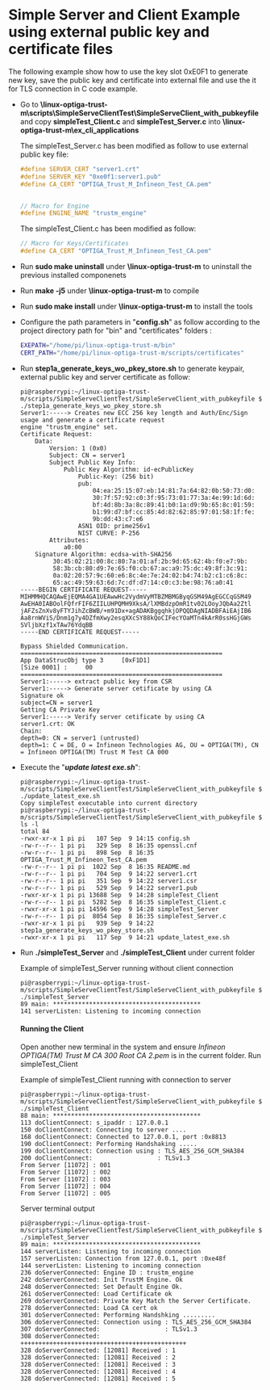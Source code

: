 # Simple Server and Client Example using external public key and certificate files

The following example show how to use the key slot 0xE0F1 to generate new key, save the public key and certificate into external file and use the it for TLS connection in C code example. 

* Go to **\linux-optiga-trust-m\scripts\SimpleServeClientTest\SimpleServeClient_with_pubkeyfile**  and  copy **simpleTest_Client.c** and  **simpleTest_Server.c** into **\linux-optiga-trust-m\ex_cli_applications**

  The simpleTest_Server.c has been modified as follow to use external public key file:

  ```c
  #define SERVER_CERT "server1.crt"
  #define SERVER_KEY "0xe0f1:server1.pub"
  #define CA_CERT "OPTIGA_Trust_M_Infineon_Test_CA.pem"
  
  
  // Macro for Engine
  #define ENGINE_NAME "trustm_engine"
  ```

  The simpleTest_Client.c  has been modified as follow:

  ```c
  // Macro for Keys/Certificates
  #define CA_CERT "OPTIGA_Trust_M_Infineon_Test_CA.pem"
  ```

  

* Run **sudo make uninstall**  under  **\linux-optiga-trust-m** to uninstall the previous installed componenets

* Run **make -j5** under  **\linux-optiga-trust-m** to compile 

* Run **sudo make install**  under  **\linux-optiga-trust-m** to install the tools

* Configure the path parameters in "**config.sh**" as follow according to the project directory path for "bin" and "certificates" folders :

  ```sh
  EXEPATH="/home/pi/linux-optiga-trust-m/bin"
  CERT_PATH="/home/pi/linux-optiga-trust-m/scripts/certificates"
  ```

  

* Run **step1a_generate_keys_wo_pkey_store.sh** to generate keypair, external public key and server certificate as follow:

  ```console
  pi@raspberrypi:~/linux-optiga-trust-m/scripts/SimpleServeClientTest/SimpleServeClient_with_pubkeyfile $ ./step1a_generate_keys_wo_pkey_store.sh 
  Server1:-----> Creates new ECC 256 key length and Auth/Enc/Sign usage and generate a certificate request
  engine "trustm_engine" set.
  Certificate Request:
      Data:
          Version: 1 (0x0)
          Subject: CN = server1
          Subject Public Key Info:
              Public Key Algorithm: id-ecPublicKey
                  Public-Key: (256 bit)
                  pub:
                      04:ea:25:15:07:eb:14:81:7a:64:82:0b:50:73:d0:
                      30:7f:57:92:c0:3f:95:73:01:77:3a:4e:99:1d:6d:
                      bf:4d:8b:3a:8c:89:41:b0:1a:d9:9b:65:8c:01:59:
                      b1:99:d7:bf:cc:85:4d:82:62:85:97:01:58:1f:fe:
                      9b:dd:43:c7:e6
                  ASN1 OID: prime256v1
                  NIST CURVE: P-256
          Attributes:
              a0:00
      Signature Algorithm: ecdsa-with-SHA256
           30:45:02:21:00:8c:80:7a:01:af:2b:9d:65:62:4b:f0:e7:9b:
           58:3b:cb:80:d9:7e:65:f0:cb:67:ac:a9:75:dc:49:8f:3c:91:
           0a:02:20:57:9c:60:e6:8c:4e:7e:24:02:b4:74:b2:c1:c6:8c:
           65:ac:49:59:63:6d:7c:df:d7:14:c0:c3:be:98:76:a0:41
  -----BEGIN CERTIFICATE REQUEST-----
  MIHMMHQCAQAwEjEQMA4GA1UEAwwHc2VydmVyMTBZMBMGByqGSM49AgEGCCqGSM49
  AwEHA0IABOolFQfrFIF6ZIILUHPQMH9XksA/lXMBdzpOmR1tv02LOoyJQbAa2Ztl
  jAFZsZnXv8yFTYJihZcBWB/+m91Dx+agADAKBggqhkjOPQQDAgNIADBFAiEAjIB6
  Aa8rnWViS/Dnm1g7y4DZfmXwy2esqXXcSY88kQoCIFecYOaMTn4kArR0ssHGjGWs
  SVljbXzf1xTAw76YdqBB
  -----END CERTIFICATE REQUEST-----
  
  Bypass Shielded Communication. 
  ========================================================
  App DataStrucObj type 3     [0xF1D1] 
  [Size 0001] : 	00 
  ========================================================
  Server1:-----> extract public key from CSR
  Server1:-----> Generate server cetificate by using CA
  Signature ok
  subject=CN = server1
  Getting CA Private Key
  Server1:-----> Verify server cetificate by using CA
  server1.crt: OK
  Chain:
  depth=0: CN = server1 (untrusted)
  depth=1: C = DE, O = Infineon Technologies AG, OU = OPTIGA(TM), CN = Infineon OPTIGA(TM) Trust M Test CA 000
  
  ```

  

* Execute the "***update latest exe.sh***":

  ```console
  pi@raspberrypi:~/linux-optiga-trust-m/scripts/SimpleServeClientTest/SimpleServeClient_with_pubkeyfile $ ./update_latest_exe.sh 
  Copy simpleTest executable into current directory
  pi@raspberrypi:~/linux-optiga-trust-m/scripts/SimpleServeClientTest/SimpleServeClient_with_pubkeyfile $ ls -l
  total 84
  -rwxr-xr-x 1 pi pi   107 Sep  9 14:15 config.sh
  -rw-r--r-- 1 pi pi   329 Sep  8 16:35 openssl.cnf
  -rw-r--r-- 1 pi pi   898 Sep  8 16:35 OPTIGA_Trust_M_Infineon_Test_CA.pem
  -rw-r--r-- 1 pi pi  1022 Sep  8 16:35 README.md
  -rw-r--r-- 1 pi pi   704 Sep  9 14:22 server1.crt
  -rw-r--r-- 1 pi pi   351 Sep  9 14:22 server1.csr
  -rw-r--r-- 1 pi pi   529 Sep  9 14:22 server1.pub
  -rwxr-xr-x 1 pi pi 13688 Sep  9 14:28 simpleTest_Client
  -rw-r--r-- 1 pi pi  5282 Sep  8 16:35 simpleTest_Client.c
  -rwxr-xr-x 1 pi pi 14596 Sep  9 14:28 simpleTest_Server
  -rw-r--r-- 1 pi pi  8054 Sep  8 16:35 simpleTest_Server.c
  -rwxr-xr-x 1 pi pi   939 Sep  9 14:22 step1a_generate_keys_wo_pkey_store.sh
  -rwxr-xr-x 1 pi pi   117 Sep  9 14:21 update_latest_exe.sh
  
  ```

  

* Run **./simpleTest_Server** and  **./simpleTest_Client** under current folder

    Example of simpleTest_Server running without client connection

  ```console
  pi@raspberrypi:~/linux-optiga-trust-m/scripts/SimpleServeClientTest/SimpleServeClient_with_pubkeyfile $ ./simpleTest_Server 
  89 main: *****************************************
  141 serverListen: Listening to incoming connection
  ```

  #### Running the Client

  Open another new terminal in the system and ensure *Infineon OPTIGA(TM) Trust M CA 300 Root CA 2.pem* is in the current folder. Run simpleTest_Client

  Example of simpleTest_Client running with connection to server

  ```console
  pi@raspberrypi:~/linux-optiga-trust-m/scripts/SimpleServeClientTest/SimpleServeClient_with_pubkeyfile $ ./simpleTest_Client 
  88 main: *****************************************
  113 doClientConnect: s_ipaddr : 127.0.0.1
  150 doClientConnect: Connecting to server ....
  168 doClientConnect: Connected to 127.0.0.1, port :0x8813
  190 doClientConnect: Performing Handshaking .....
  199 doClientConnect: Connection using : TLS_AES_256_GCM_SHA384
  200 doClientConnect:                  : TLSv1.3
  From Server [11072] : 001
  From Server [11072] : 002
  From Server [11072] : 003
  From Server [11072] : 004
  From Server [11072] : 005
  ```

  Server terminal output

  ```console
  pi@raspberrypi:~/linux-optiga-trust-m/scripts/SimpleServeClientTest/SimpleServeClient_with_pubkeyfile $ ./simpleTest_Server 
  89 main: *****************************************
  144 serverListen: Listening to incoming connection
  157 serverListen: Connection from 127.0.0.1, port :0xe48f
  144 serverListen: Listening to incoming connection
  236 doServerConnected: Engine ID : trustm_engine
  242 doServerConnected: Init TrustM Engine. Ok
  248 doServerConnected: Set Default Engine Ok.
  261 doServerConnected: Load Certificate ok
  269 doServerConnected: Private Key Match the Server Certificate.
  278 doServerConnected: Load CA cert ok
  301 doServerConnected: Performing Handshking ......... 
  306 doServerConnected: Connection using : TLS_AES_256_GCM_SHA384
  307 doServerConnected:                  : TLSv1.3
  308 doServerConnected: ++++++++++++++++++++++++++++++++++++++++++++++
  328 doServerConnected: [12081] Received : 1
  328 doServerConnected: [12081] Received : 2
  328 doServerConnected: [12081] Received : 3
  328 doServerConnected: [12081] Received : 4
  328 doServerConnected: [12081] Received : 5
  ```

  

  
